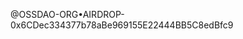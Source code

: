 @OSSDAO-ORG•AIRDROP-0x6CDec334377b78aBe969155E22444BB5C8edBfc9

<!---
Joey-Miracle/Joey-Miracle is a ✨ special ✨ repository because its `README.md` (this file) appears on your GitHub profile.
You can click the Preview link to take a look at your changes.
--->
